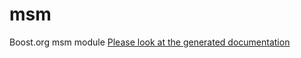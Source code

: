 # msm
Boost.org msm module
[Please look at the generated documentation](https://www.boost.org/doc/libs/master/libs/msm/doc/HTML/index.html)
